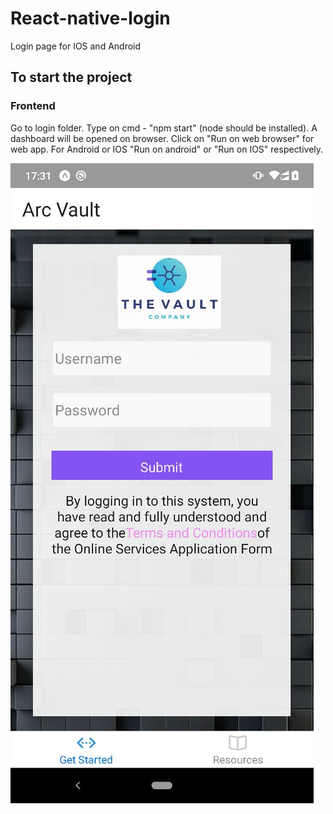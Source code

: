 # React-native-login
Login page for IOS and Android

## To start the project
### Frontend
Go to login folder.
Type on cmd - "npm start" (node should be installed).
A dashboard will be opened on browser.
Click on "Run on web browser" for web app.
For Android or IOS "Run on android" or "Run on IOS" respectively.


![Test Image 1](login/assets/images/android.jpeg)
